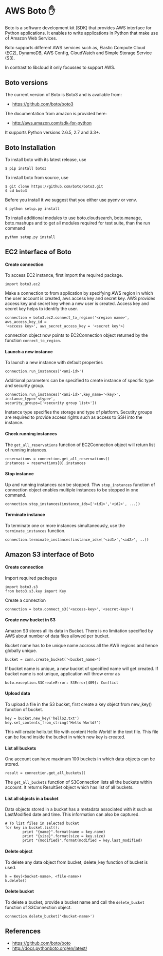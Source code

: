 # AWS Boto :hand:


Boto is a software development kit (SDK) that provides AWS interface for Python applications. It enables to write applications in Python that make use of Amazon Web Services.


Boto supports different AWS services such as, Elastic Compute Cloud (EC2),
DynamoDB, AWS Config, CloudWatch and Simple Storage Service (S3).

In contrast to libcloud it only focusses to support AWS.

## Boto versions

The current version of Boto is Boto3 and is available from:

* <https://github.com/boto/boto3>

The documentation from amazon is provided here:

* <http://aws.amazon.com/sdk-for-python>

It supports Python versions 2.6.5, 2.7 and 3.3+.



## Boto Installation


To install boto with its latest release, use
	
	$ pip install boto3

To install boto from source, use 

	$ git clone https://github.com/boto/boto3.git
	$ cd boto3

Before you install it we suggest that you either use pyenv or venv.

	$ python setup.py install

To install additional modules to use boto.cloudsearch, boto.manage, boto.mashups
and to get all modules required for test suite, than the run command

	python setup.py install

## EC2 interface of Boto

####  Create connection 

To access EC2 instance, first import the required package.

	import boto3.ec2

Make a connection to from application by specifying AWS region in which the user
account is created, aws access key and secret key. AWS provides access key and
secret key when a new user is created. Access key and secret key helps to
identify the user.

```
connection = boto3.ec2.connect_to_region('<region name>', aws_access_key_id =
'<access key>', aws_secret_access_key = '<secret key'>)
```

connection object now points to EC2Connection object returned by the function `connect_to_region`.

#### Launch a new instance

To launch a new instance with default properties

	connection.run_instances('<ami-id>')

Additional parameters can be specified to create instance of specific type and
security group.

	connection.run_instances('<ami-id>',key_name='<key>', instance_type='<type>',
	security_groups=['<security group list>'])

Instance type specifies the storage and type of platform. Secutity groups are
required to provide access rights such as access to SSH into the instance.

#### Check running instances

The `get_all_reservations` function of EC2Connection object will return list of
running instances.

	reservations = connection.get_all_reservations()
	instances = reservations[0].instances



#### Stop instance

Up and running instances can be stopped. Thw `stop_instances` function of connection
object enables multiple instances to be stopped in one command.

   	connection.stop_instances(instance_ids=['<id1>','<id2>', ...]) 
    

#### Terminate instance

To terminate one or more instances simultaneously, use the `terminate_instances`
function.

	connection.terminate_instances(instance_ids=['<id1>','<id2>', ..]) 



## Amazon S3 interface of Boto


####  Create connection 

Import required packages

	import boto3.s3
	from boto3.s3.key import Key

Create a connection 

	connection = boto.connect_s3('<access-key>','<secret-key>')
    


#### Create new bucket in S3

Amazon S3 stores all its data in Bucket. There is no limitation specified by AWS
about number of data files allowed per bucket.

Bucket name has to be unique name accross all the AWS regions and hence globally
unique.

	bucket = conn.create_bucket('<bucket_name>')

If bucket name is unique, a new bucket of specified name will get created.
If bucket name is not unique, application will throw error as

	boto.exception.S3CreateError: S3Error[409]: Conflict


#### Upload data

To upload a file in the S3 bucket, first create a key object from new_key()
function of bucket.

	key = bucket.new_key('hello2.txt')
	key.set_contents_from_string('Hello World!')

This will create hello.txt file with content Hello World! in the text file. This
file can be found inside the bucket in which new key is created.


#### List all buckets

One account can have maximum 100 buckets in which data objects can be stored. 

	result = connection.get_all_buckets()

The `get_all_buckets` function of S3Connection lists all the buckets within account.
It returns ResultSet object which has list of all buckets.
    
 

#### List all objects in a bucket

Data objects stored in a bucket has a metadata associated with it such as
LastModified date and time. This information can also be captured.

	# To list files in selected bucket
	for key in bucket.list():
        	print "{name}".format(name = key.name)
        	print "{size}".format(size = key.size)
        	print "{modified}".format(modified = key.last_modified)


#### Delete object

To delete any data object from bucket, delete_key function of bucket is used. 

	k = Key(<bucket-name>, <file-name>)
	k.delete()

#### Delete bucket

To delete a bucket, provide a bucket name and call the `delete_bucket` function of
S3Connection object.

	connection.delete_bucket('<bucket-name>') 


## References 

* <https://github.com/boto/boto>
* <http://docs.pythonboto.org/en/latest/>
